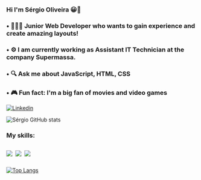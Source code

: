 ### Hi I'm Sérgio Oliveira 😀🖖
### • 🧑🏻‍💻 Junior Web Developer who wants to gain experience and create amazing layouts!
### • ⚙️ I am currently working as Assistant IT Technician at the company Supermassa.
### • 🔍 Ask me about JavaScript, HTML, CSS
### • 🎮 Fun fact: I'm a big fan of movies and video games


[![Linkedin](https://img.shields.io/badge/LinkedIn-0077B5?style=for-the-badge&logo=linkedin&logoColor=white)](https://www.linkedin.com/in/s%C3%A9rgio-oliveira-9b5470208/)

![Sérgio GitHub stats](https://github-readme-stats.vercel.app/api?username=sergiooliveiradev&show_icons=true&theme=dark)

### My skills:

<div style="display: flex"> 

<img align="center" src="https://img.shields.io/badge/HTML5-E34F26?style=for-the-badge&logo=html5&logoColor=white"/> <br> 

<img align="center" style="margin: 0 8px 0 8px" src="https://img.shields.io/badge/CSS3-1572B6?style=for-the-badge&logo=css3&logoColor=white"/> <br>

<img align="center" src="https://img.shields.io/badge/JavaScript-323330?style=for-the-badge&logo=javascript&logoColor=F7DF1E"/> <br>

</div>

[![Top Langs](https://github-readme-stats.vercel.app/api/top-langs/?username=anuraghazra&layout=compact)](https://github.com/anuraghazra/github-readme-stats)
